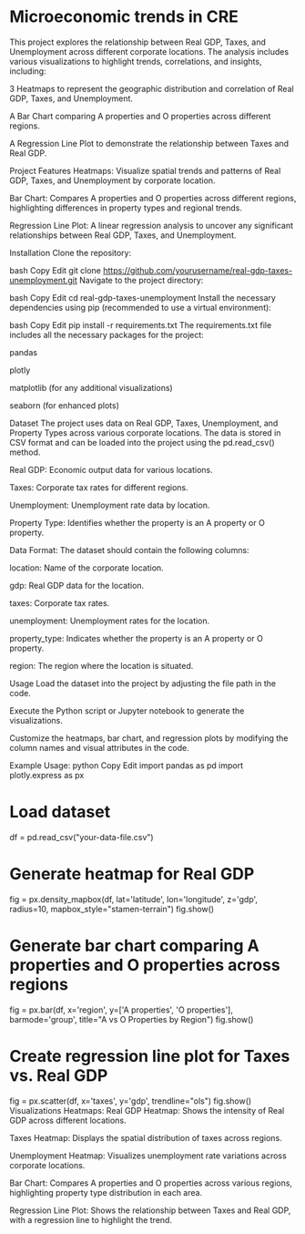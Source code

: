 # Microeconomic trends in CRE
This project explores the relationship between Real GDP, Taxes, and Unemployment across different corporate locations. The analysis includes various visualizations to highlight trends, correlations, and insights, including:

3 Heatmaps to represent the geographic distribution and correlation of Real GDP, Taxes, and Unemployment.

A Bar Chart comparing A properties and O properties across different regions.

A Regression Line Plot to demonstrate the relationship between Taxes and Real GDP.

Project Features
Heatmaps: Visualize spatial trends and patterns of Real GDP, Taxes, and Unemployment by corporate location.

Bar Chart: Compares A properties and O properties across different regions, highlighting differences in property types and regional trends.

Regression Line Plot: A linear regression analysis to uncover any significant relationships between Real GDP, Taxes, and Unemployment.

Installation
Clone the repository:

bash
Copy
Edit
git clone https://github.com/yourusername/real-gdp-taxes-unemployment.git
Navigate to the project directory:

bash
Copy
Edit
cd real-gdp-taxes-unemployment
Install the necessary dependencies using pip (recommended to use a virtual environment):

bash
Copy
Edit
pip install -r requirements.txt
The requirements.txt file includes all the necessary packages for the project:

pandas

plotly

matplotlib (for any additional visualizations)

seaborn (for enhanced plots)

Dataset
The project uses data on Real GDP, Taxes, Unemployment, and Property Types across various corporate locations. The data is stored in CSV format and can be loaded into the project using the pd.read_csv() method.

Real GDP: Economic output data for various locations.

Taxes: Corporate tax rates for different regions.

Unemployment: Unemployment rate data by location.

Property Type: Identifies whether the property is an A property or O property.

Data Format:
The dataset should contain the following columns:

location: Name of the corporate location.

gdp: Real GDP data for the location.

taxes: Corporate tax rates.

unemployment: Unemployment rates for the location.

property_type: Indicates whether the property is an A property or O property.

region: The region where the location is situated.

Usage
Load the dataset into the project by adjusting the file path in the code.

Execute the Python script or Jupyter notebook to generate the visualizations.

Customize the heatmaps, bar chart, and regression plots by modifying the column names and visual attributes in the code.

Example Usage:
python
Copy
Edit
import pandas as pd
import plotly.express as px

# Load dataset
df = pd.read_csv("your-data-file.csv")

# Generate heatmap for Real GDP
fig = px.density_mapbox(df, lat='latitude', lon='longitude', z='gdp', radius=10, mapbox_style="stamen-terrain")
fig.show()

# Generate bar chart comparing A properties and O properties across regions
fig = px.bar(df, x='region', y=['A properties', 'O properties'], barmode='group', title="A vs O Properties by Region")
fig.show()

# Create regression line plot for Taxes vs. Real GDP
fig = px.scatter(df, x='taxes', y='gdp', trendline="ols")
fig.show()
Visualizations
Heatmaps:
Real GDP Heatmap: Shows the intensity of Real GDP across different locations.

Taxes Heatmap: Displays the spatial distribution of taxes across regions.

Unemployment Heatmap: Visualizes unemployment rate variations across corporate locations.

Bar Chart:
Compares A properties and O properties across various regions, highlighting property type distribution in each area.

Regression Line Plot:
Shows the relationship between Taxes and Real GDP, with a regression line to highlight the trend.
